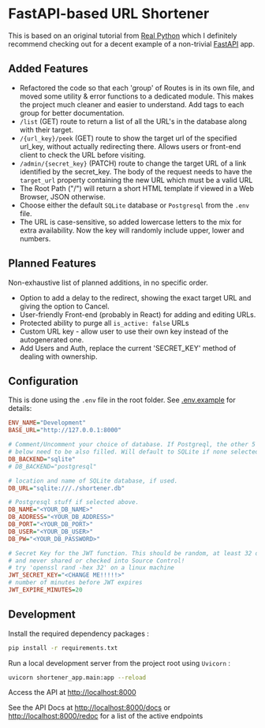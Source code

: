 # FastAPI-based URL Shortener

This is based on an original tutorial from [Real
Python](https://realpython.com/courses/url-shortener-fastapi/) which I
definitely recommend checking out for a decent example of a non-trivial
[FastAPI](https://fastapi.tiangolo.com/) app.

## Added Features

- Refactored the code so that each 'group' of Routes is in its own file, and
  moved some utility & error functions to a dedicated module. This makes the
  project much cleaner and easier to understand. Add tags to each group for
  better documentation.
- `/list` (GET) route to return a list of all the URL's in the database along
  with their target.
- `/{url_key}/peek` (GET) route to show the target url of the specified url_key,
  without actually redirecting there. Allows users or front-end client to check
  the URL before visiting.
- `/admin/{secret_key}` (PATCH) route to change the target URL of a link
  identified by the secret_key. The body of the request needs to have the
  `target_url` property containing the new URL which must be a valid URL
- The Root Path ("/") will return a short HTML template if viewed in a Web
  Browser, JSON otherwise.
- Choose either the default `SQLite` database or `Postgresql` from the `.env`
  file.
- The URL is case-sensitive, so added lowercase letters to the mix for extra
  availability. Now the key will randomly include upper, lower and numbers.

## Planned Features

Non-exhaustive list of planned additions, in no specific order.

- Option to add a delay to the redirect, showing the exact target URL and giving
  the option to Cancel.
- User-friendly Front-end (probably in React) for adding and editing URLs.
- Protected ability to purge all `is_active: false` URLs
- Custom URL key - allow user to use their own key instead of the autogenerated
  one.
- Add Users and Auth, replace the current 'SECRET_KEY' method of dealing with
  ownership.

## Configuration

This is done using the `.env` file in the root folder.
See [.env.example](.env.example) for details:

```ini
ENV_NAME="Development"
BASE_URL="http://127.0.0.1:8000"

# Comment/Uncomment your choice of database. If Postgreql, the other 5 variables
# below need to be also filled. Will default to SQLite if none selected.
DB_BACKEND="sqlite"
# DB_BACKEND="postgresql"

# location and name of SQLite database, if used.
DB_URL="sqlite:///./shortener.db"

# Postgresql stuff if selected above.
DB_NAME="<YOUR_DB_NAME>"
DB_ADDRESS="<YOUR_DB_ADDRESS>"
DB_PORT="<YOUR_DB_PORT>"
DB_USER="<YOUR_DB_USER>"
DB_PW="<YOUR_DB_PASSWORD>"

# Secret Key for the JWT function. This should be random, at least 32 digits
# and never shared or checked into Source Control!
# try 'openssl rand -hex 32' on a linux machine
JWT_SECRET_KEY="<CHANGE ME!!!!!>"
# number of minutes before JWT expires
JWT_EXPIRE_MINUTES=20
```

## Development

Install the required dependency packages :

```bash
pip install -r requirements.txt
```

Run a local development server from the project root using `Uvicorn` :

```bash
uvicorn shortener_app.main:app --reload
```

Access the API at <http://localhost:8000>

See the API Docs at <http://localhost:8000/docs> or
<http://localhost:8000/redoc> for a list of the active endpoints
